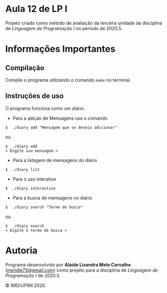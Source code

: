 # Aula 12 de LP I

Projeto criado como método de avaliação da terceira unidade da disciplina de *Linguagem de Programação I* no período de 2020.5.

# Informações Importantes

## Compilação

Compile o programa utilizando o comando `make` no terminal. 

## Instruções de uso

O programa funciona como um diário.
- Para a adição de Mensagens use o comando
``` shell
$  ./diary add "Mensagem que se deseja adicionar"
``` 
ou 
``` shell
$  ./diary add
< Digite sua mensagem >
``` 
- Para a listagem de mensagens do diário
``` shell
$  ./diary list 
``` 
- Para o uso interativo
``` shell
$  ./diary interactive 
``` 
- Para a busca de mensagens no diário
``` shell
$  ./diary search "Termo de busca"
``` 
ou 
``` shell
$  ./diary search
< Digite o termo de busca >
``` 

# Autoria

Programa desenvolvido por **Alaide Lisandra Melo Carvalho** (<mendie73@gmail.com>) como projeto para a disciplina de *Linguagem de Programação I* de 2020.5.

&copy; IMD/UFRN 2020.
